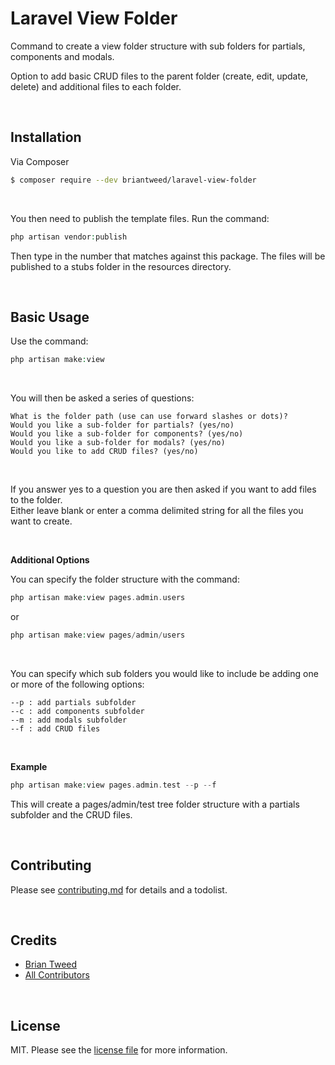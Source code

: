 # Laravel View Folder

<p>Command to create a view folder structure with sub folders for partials, components and modals.</p>
<p>Option to add basic CRUD files to the parent folder (create, edit, update, delete) and additional files to each folder.</p>
<br>



## Installation

<p>Via Composer</p>

``` bash
$ composer require --dev briantweed/laravel-view-folder
```
<br>

<p>You then need to publish the template files. Run the command: </p>

``` php
php artisan vendor:publish
```

<p>Then type in the number that matches against this package. The files will be published to a stubs folder in the resources directory.</p>
<br>


## Basic Usage

<p>Use the command:</p>
 
``` php
php artisan make:view
```
<br>


<p>You will then be asked a series of questions:</p>

``` text
What is the folder path (use can use forward slashes or dots)?
Would you like a sub-folder for partials? (yes/no)
Would you like a sub-folder for components? (yes/no)
Would you like a sub-folder for modals? (yes/no)
Would you like to add CRUD files? (yes/no)
```
<br>


<p>If you answer yes to a question you are then asked if you want to add files to the folder.<br>   
Either leave blank or enter a comma delimited string for all the files you want to create.<br>
</p>
<br>


**Additional Options**

<p>You can specify the folder structure with the command:</p>

``` php
php artisan make:view pages.admin.users
```
or
``` php
php artisan make:view pages/admin/users
```
<br>


<p>You can specify which sub folders you would like to include be adding one or more of the following options:</p>

``` text
--p : add partials subfolder
--c : add components subfolder
--m : add modals subfolder
--f : add CRUD files
```
<br>


**Example**

``` php
php artisan make:view pages.admin.test --p --f
```

<p>This will create a pages/admin/test tree folder structure with a partials subfolder and the CRUD files.</p>  
<br>




## Contributing

Please see [contributing.md](contributing.md) for details and a todolist.

<br/>



## Credits

- [Brian Tweed][link-author]
- [All Contributors][link-contributors]

<br/>

## License

MIT. Please see the [license file](license.md) for more information.

[ico-version]: https://img.shields.io/packagist/v/briantweed/laravelviewfolder.svg?style=flat-square
[ico-downloads]: https://img.shields.io/packagist/dt/briantweed/laravelviewfolder.svg?style=flat-square
[ico-travis]: https://img.shields.io/travis/briantweed/laravelviewfolder/master.svg?style=flat-square
[ico-styleci]: https://styleci.io/repos/12345678/shield

[link-packagist]: https://packagist.org/packages/briantweed/laravelviewfolder
[link-downloads]: https://packagist.org/packages/briantweed/laravelviewfolder
[link-travis]: https://travis-ci.org/briantweed/laravelviewfolder
[link-styleci]: https://styleci.io/repos/12345678
[link-author]: https://github.com/briantweed
[link-contributors]: ../../contributors]
